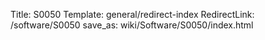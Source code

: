 Title: S0050
Template: general/redirect-index
RedirectLink: /software/S0050
save_as: wiki/Software/S0050/index.html